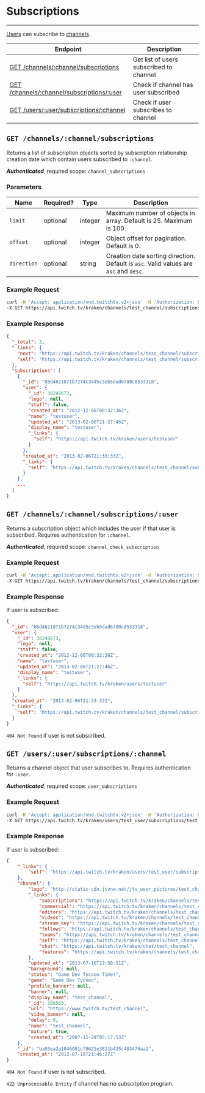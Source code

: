 # Subscriptions

***

[Users][users] can subscribe to [channels][channels].

| Endpoint | Description |
| ---- | --------------- |
| [GET /channels/:channel/subscriptions](/v2_resources/subscriptions.md#get-channelschannelsubscriptions) | Get list of users subscribed to channel |
| [GET /channels/:channel/subscriptions/:user](/v2_resources/subscriptions.md#get-channelschannelsubscriptionsuser) | Check if channel has user subscribed |
| [GET /users/:user/subscriptions/:channel](/v2_resources/subscriptions.md#get-usersusersubscriptionschannel) | Check if user subscribes to channel |

[users]: /v2_resources/users.md
[channels]: /v2_resources/channels.md

## `GET /channels/:channel/subscriptions`

Returns a list of subscription objects sorted by subscription relationship creation date which contain users subscribed to `:channel`.

*__Authenticated__*, required scope: `channel_subscriptions`

### Parameters

<table>
    <thead>
        <tr>
            <th>Name</th>
            <th>Required?</th>
            <th width="50">Type</th>
            <th width=100%>Description</th>
        </tr>
    </thead>
    <tbody>
        <tr>
            <td><code>limit</code></td>
            <td>optional</td>
            <td>integer</td>
            <td>Maximum number of objects in array. Default is 25. Maximum is 100.</td>
        </tr>
        <tr>
            <td><code>offset</code></td>
            <td>optional</td>
            <td>integer</td>
            <td>Object offset for pagination. Default is 0.</td>
        </tr>
        <tr>
            <td><code>direction</code></td>
            <td>optional</td>
            <td>string</td>
            <td>Creation date sorting direction. Default is <code>asc</code>. Valid values are <code>asc</code> and <code>desc</code>.</td>
        </tr>
    </tbody>
</table>

### Example Request

```bash
curl -H 'Accept: application/vnd.twitchtv.v2+json' -H 'Authorization: OAuth <access_token>' \
-X GET https://api.twitch.tv/kraken/channels/test_channel/subscriptions
```

### Example Response

```json
{
  "_total": 3,
  "_links": {
    "next": "https://api.twitch.tv/kraken/channels/test_channel/subscriptions?limit=25&offset=25",
    "self": "https://api.twitch.tv/kraken/channels/test_channel/subscriptions?limit=25&offset=0"
  },
  "subscriptions": [
    {
      "_id": "88d4621871b7274c34d5c3eb5dad6780c8533318",
      "user": {
        "_id": 38248673,
        "logo": null,
        "staff": false,
        "created_at": "2012-12-06T00:32:36Z",
        "name": "testuser",
        "updated_at": "2013-02-06T21:27:46Z",
        "display_name": "testuser",
        "_links": {
          "self": "https://api.twitch.tv/kraken/users/testuser"
        }
      },
      "created_at": "2013-02-06T21:33:33Z",
      "_links": {
        "self": "https://api.twitch.tv/kraken/channels/test_channel/subscriptions/testuser"
      }
    },
    ...
  ]
}
```

## `GET /channels/:channel/subscriptions/:user`

Returns a subscription object which includes the user if that user is subscribed. Requires authentication for `:channel`.

*__Authenticated__*, required scope: `channel_check_subscription`

### Example Request

```bash
curl -H 'Accept: application/vnd.twitchtv.v2+json' -H 'Authorization: OAuth <access_token>' \
-X GET https://api.twitch.tv/kraken/channels/test_channel/subscriptions/testuser
```

### Example Response

If user is subscribed:

```json
{
  "_id": "88d4621871b7274c34d5c3eb5dad6780c8533318",
  "user": {
    "_id": 38248673,
    "logo": null,
    "staff": false,
    "created_at": "2012-12-06T00:32:36Z",
    "name": "testuser",
    "updated_at": "2013-02-06T21:27:46Z",
    "display_name": "testuser",
    "_links": {
      "self": "https://api.twitch.tv/kraken/users/testuser"
    }
  },
  "created_at": "2013-02-06T21:33:33Z",
  "_links": {
    "self": "https://api.twitch.tv/kraken/channels/test_channel/subscriptions/testuser"
  }
}
```

`404 Not Found` if user is not subscribed.

## `GET /users/:user/subscriptions/:channel`

Returns a channel object that user subscribes to. Requires authentication for `:user`.

*__Authenticated__*, required scope: `user_subscriptions`

### Example Request

```bash
curl -H 'Accept: application/vnd.twitchtv.v2+json' -H 'Authorization: OAuth <access_token>' \
-X GET https://api.twitch.tv/kraken/users/test_user/subscriptions/test_channel
```

### Example Response

If user is subscribed:

```json
{
    "_links": {
        "self": "https://api.twitch.tv/kraken/users/test_user/subscriptions/test_channel"
    },
    "channel": {
        "logo": "http://static-cdn.jtvnw.net/jtv_user_pictures/test_channel-profile_image-db450d501aa3e884-300x300.jpeg",
        "_links": {
            "subscriptions": "https://api.twitch.tv/kraken/channels/test_channel/subscriptions",
            "commercial": "https://api.twitch.tv/kraken/channels/test_channel/commercial",
            "editors": "https://api.twitch.tv/kraken/channels/test_channel/editors",
            "videos": "https://api.twitch.tv/kraken/channels/test_channel/videos",
            "stream_key": "https://api.twitch.tv/kraken/channels/test_channel/stream_key",
            "follows": "https://api.twitch.tv/kraken/channels/test_channel/follows",
            "teams": "https://api.twitch.tv/kraken/channels/test_channel/teams",
            "self": "https://api.twitch.tv/kraken/channels/test_channel",
            "chat": "https://api.twitch.tv/kraken/chat/test_channel",
            "features": "https://api.twitch.tv/kraken/channels/test_channel/features"
        },
        "updated_at": "2013-07-16T22:58:51Z",
        "background": null,
        "status": "Game Dev Tycoon Time!",
        "game": "Game Dev Tycoon",
        "profile_banner": null,
        "banner": null,
        "display_name": "test_channel",
        "_id": 188563,
        "url": "https://www.twitch.tv/test_channel",
        "video_banner": null,
        "delay": 0,
        "name": "test_channel",
        "mature": true,
        "created_at": "2007-11-29T05:17:53Z"
    },
    "_id": "ba93ea2a1046081cf8621e3811b435c403479aa2",
    "created_at": "2013-07-16T21:46:27Z"
}
```

`404 Not Found` if user is not subscribed.

`422 Unprocessable Entity` if channel has no subscription program.
